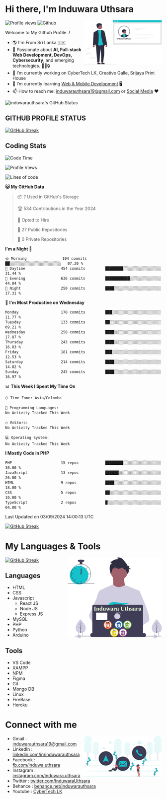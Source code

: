 # Hi there, I'm Induwara Uthsara
![Profile views](https://gpvc.arturio.dev/induwarauthsara)
![Github](https://img.shields.io/github/followers/induwarauthsara?label=Follow&style=social)
<img width="50%" align="right" alt="Induwara Uthsara's Profile" src="https://github.com/induwarauthsara/induwarauthsara/blob/main/images/profileInduwaraUthsara.svg" />

Welcome to My Github Profile..! 


- :earth_americas:	I'm From Sri Lanka :sri_lanka:
- 🚀 Passionate about **AI, Full-stack Web Development, DevOps, Cybersecurity**, and emerging technologies. 🤖🌐🔒
- 🔭 I’m currently working on CyberTech LK, Creative Galle, Srijaya Print House 
- 🌱 I’m currently learning [Web & Mobile Development](https://github.com/induwarauthsara/induwarauthsara/blob/main/README.md#my-languages--tools) :desktop_computer:
- 📫 How to reach me: [induwarauthsara19@gmail.com](mailto:induwarauthsara19@gmail.com) or [Social Media](https://github.com/induwarauthsara/induwarauthsara/blob/main/README.md#connect-with-me) :hearts:	

![induwarauthsara's GitHub Status](https://github-readme-stats.vercel.app/api?username=induwarauthsara&show_icons=true&theme=radical)


## GITHUB PROFILE STATUS
[![GitHub Streak](https://github-readme-streak-stats.herokuapp.com/?user=induwarauthsara&theme=dracula)](https://github.com/induwarauthsara)

## Coding Stats
<!--START_SECTION:waka-->
![Code Time](http://img.shields.io/badge/Code%20Time-157%20hrs%2019%20mins-blue)

![Profile Views](http://img.shields.io/badge/Profile%20Views-1-blue)

![Lines of code](https://img.shields.io/badge/From%20Hello%20World%20I%27ve%20Written-2.5%20million%20lines%20of%20code-blue)

**🐱 My GitHub Data** 

> 📦 ? Used in GitHub's Storage 
 > 
> 🏆 534 Contributions in the Year 2024
 > 
> 💼 Opted to Hire
 > 
> 📜 27 Public Repositories 
 > 
> 🔑 0 Private Repositories 
 > 
**I'm a Night 🦉** 

```text
🌞 Morning                104 commits         ██░░░░░░░░░░░░░░░░░░░░░░░   07.20 % 
🌆 Daytime                454 commits         ████████░░░░░░░░░░░░░░░░░   31.44 % 
🌃 Evening                636 commits         ███████████░░░░░░░░░░░░░░   44.04 % 
🌙 Night                  250 commits         ████░░░░░░░░░░░░░░░░░░░░░   17.31 % 
```
📅 **I'm Most Productive on Wednesday** 

```text
Monday                   170 commits         ███░░░░░░░░░░░░░░░░░░░░░░   11.77 % 
Tuesday                  133 commits         ██░░░░░░░░░░░░░░░░░░░░░░░   09.21 % 
Wednesday                258 commits         ████░░░░░░░░░░░░░░░░░░░░░   17.87 % 
Thursday                 243 commits         ████░░░░░░░░░░░░░░░░░░░░░   16.83 % 
Friday                   181 commits         ███░░░░░░░░░░░░░░░░░░░░░░   12.53 % 
Saturday                 214 commits         ████░░░░░░░░░░░░░░░░░░░░░   14.82 % 
Sunday                   245 commits         ████░░░░░░░░░░░░░░░░░░░░░   16.97 % 
```


📊 **This Week I Spent My Time On** 

```text
🕑︎ Time Zone: Asia/Colombo

💬 Programming Languages: 
No Activity Tracked This Week

🔥 Editors: 
No Activity Tracked This Week

💻 Operating System: 
No Activity Tracked This Week
```

**I Mostly Code in PHP** 

```text
PHP                      15 repos            ████████░░░░░░░░░░░░░░░░░   30.00 % 
JavaScript               13 repos            ██████░░░░░░░░░░░░░░░░░░░   26.00 % 
HTML                     9 repos             ████░░░░░░░░░░░░░░░░░░░░░   18.00 % 
CSS                      5 repos             ██░░░░░░░░░░░░░░░░░░░░░░░   10.00 % 
TypeScript               2 repos             █░░░░░░░░░░░░░░░░░░░░░░░░   04.00 % 
```




 Last Updated on 03/09/2024 14:00:13 UTC
<!--END_SECTION:waka-->
          

[![GitHub Streak](https://github-profile-trophy.vercel.app/?username=induwarauthsara&theme=juicyfresh)](https://github.com/induwarauthsara)


# My Languages & Tools
[![GitHub Streak](https://github-readme-stats.vercel.app/api/top-langs/?username=induwarauthsara)](https://github.com/induwarauthsara)
<img width="60%" align="right" alt="Induwara Uthsara's Programmer" src="https://github.com/induwarauthsara/induwarauthsara/blob/main/images/programmingInduwaraUthsara.svg" />

## Languages
* HTML
* CSS
* Javascript
  * React JS
  * Node JS
  * Express JS
* MySQL
* PHP
* Python
* Arduino

## Tools
* VS Code
* XAMPP
* NPM
* Figma
* Git
* Mongo DB
* Linux
* FireBase
* Heroku

# Connect with me
<img width="50%" align="right" alt="Induwara Uthsara's Contact Informations" src="https://github.com/induwarauthsara/induwarauthsara/blob/main/images/contactInduwaraUthsara.svg" />

- Gmail    : [induwarauthsara19@gmail.com](mailto:induwarauthsara19@gmail.com)
- LinkedIn : [linkedin.com/in/induwarauthsara](https://www.linkedin.com/in/induwarauthsara)
- Facebook : [fb.com/induwa.uthsara](https://web.facebook.com/induwa.uthsara/)
- Instagram : [instagram.com/induwara.uthsara](https://www.instagram.com/induwara.uthsara)
- Twitter : [twitter.com/InduwaraUthsara](https://twitter.com/InduwaraUthsara)
- Behance : [behance.net/induwarauthsara](https://www.behance.net/induwarauthsara)
- Youtube : [CyberTech LK](https://www.youtube.com/channel/UCWdK_TF8t8UA2uOmawuTKRg)
